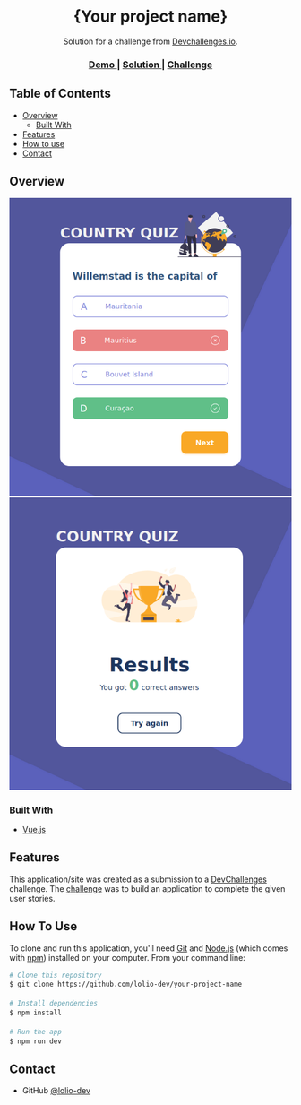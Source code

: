 <!-- Please update value in the {}  -->

<h1 align="center">{Your project name}</h1>

<div align="center">
   Solution for a challenge from  <a href="https://devchallenges.io/solutions/YOwqut6BfoAZsAlUh9iw" target="_blank">Devchallenges.io</a>.
</div>

<div align="center">
  <h3>
    <a href="https://country-quiz1.netlify.app/">
      Demo
    </a>
    <span> | </span>
    <a href="https://github.com/lolio-dev/country-quiz">
      Solution
    </a>
    <span> | </span>
    <a href="https://devchallenges.io/solutions/YOwqut6BfoAZsAlUh9iw">
      Challenge
    </a>
  </h3>
</div>

<!-- TABLE OF CONTENTS -->

## Table of Contents

- [Overview](#overview)
    - [Built With](#built-with)
- [Features](#features)
- [How to use](#how-to-use)
- [Contact](#contact)

<!-- OVERVIEW -->

## Overview

![screenshot](./screenshot1.png)
![screenshot](./screenshot2.png)

### Built With

<!-- This section should list any major frameworks that you built your project using. Here are a few examples.-->

- [Vue.js](https://vuejs.org/)

## Features

<!-- List the features of your application or follow the template. Don't share the figma file here :) -->

This application/site was created as a submission to a [DevChallenges](https://devchallenges.io/challenges) challenge. The [challenge](https://devchallenges.io/challenges/projet) was to build an application to complete the given user stories.

## How To Use

<!-- Example: -->

To clone and run this application, you'll need [Git](https://git-scm.com) and [Node.js](https://nodejs.org/en/download/) (which comes with [npm](http://npmjs.com)) installed on your computer. From your command line:

```bash
# Clone this repository
$ git clone https://github.com/lolio-dev/your-project-name

# Install dependencies
$ npm install

# Run the app
$ npm run dev
```

## Contact

- GitHub [@lolio-dev](https://{github.com/lolio-dev})

